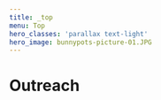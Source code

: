 ```yaml
---
title: _top
menu: Top
hero_classes: 'parallax text-light'
hero_image: bunnypots-picture-01.JPG
---
```


# Outreach